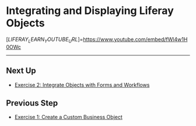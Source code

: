 # Integrating and Displaying Liferay Objects

[$LIFERAY_LEARN_YOUTUBE_URL$]=https://www.youtube.com/embed/fWl4w1H0OWc

---

## Next Up

* [Exercise 2: Integrate Objects with Forms and Workflows](./exercise-2-integrate-objects-with-forms-and-workflows.md)

## Previous Step

* [Exercise 1: Create a Custom Business Object](./exercise-1-create-a-custom-business-object.md)